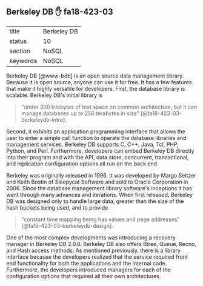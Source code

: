 ## Berkeley DB :hand: fa18-423-03


|          |                 |
| -------- | --------------- |
| title    | Berkeley DB     | 
| status   | 10              |
| section  | NoSQL           |
| keywords | NoSQL           |



Berkeley DB [@www-bdb] is an open source data management library. Because
it is open source, anyone can use it for free. It has a few 
features that make it highly versatile for developers. First, 
the database library is scalable. Berkeley DB's initial library is 

> "under 300 kilobytes of text space on common architecture, but
> it can manage databases up to 256 terabytes in size" [@fa18-423-03-berkeleydb-intro].

Second, it exhibits an application programming interface that
allows the user to enter a simple call function to operate 
the database libraries and management services. Berkeley DB 
supports C, C++, Java, Tcl, PHP, Python, and Perl. Furthermore, 
developers can embed Berkeley DB directly into their program and 
with the API, data store, concurrent, transactional, and replication 
configuration options all run on the back end. 

Berkeley was originally released in 1996. It was developed by Margo 
Seltzer and Keith Bostin of Sleepycat Software and sold to Oracle Corporation 
in 2006. Since the database management library software's inceptions 
it has went through many advances and iterations. When first released, 
Berkeley DB was designed only to handle large data, greater than the size 
of the hash buckets being used, and to provide 

> "constant time mapping being has values and page addresses" [@fa18-423-03-berkeleydb-design].

One of the most complex developments was introducing a recovery manager in 
Berkeley DB 2.0.6. Berkeley DB also offers Btree, Queue, Recno, and Hash 
access methods. As mentioned previously, there is a library interface because 
the developers realized that the service required front end functionality 
for both the applications and the internal code. Furthermore, the developers 
introduced managers for each of the configuration options that required all 
their own architectures.


